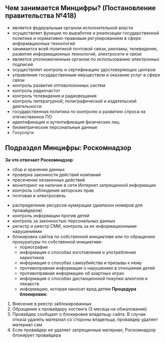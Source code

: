 ## Чем занимается Минцифры? (Постановление правительства №418)
- является федеральным органом исполнительной власти
- осуществляет функции по выработке и реализации государственной политики и нормативно-правовым регулированием в сфере информационных технологий
- занимается всей политикой почтовой связи, рекламы, телевидения, развития информационных технологий, электросети и связи
- является уполномоченным органом по использованию электронных подписей
- осуществляет контроль и сертификацию удостоверяющих центров
- управление государственным имуществом и оказание услуг в сфере связи 
- контроль развития оптоволоконных систем
- контроль радиочастот
- контроль телевидения и радиовещания
- контроль литературной, полиграфической и издательской деятельности
- государственная политика по контролю и развитию спроса на отечественное ПО
- идентификация и аутентификация физических лиц
- биометрические персональные данные
- Госуслуги
## Подраздел Минцифры: Роскомнадзор
**За что отвечает Роскомнадзор**:
- сбор и хранение данных 
- проверка законности действий компаний
- пресечение незаконных действий
- мониторинг на наличие в сети Интернет запрещенной информации
- контроль соблюдения авторских прав
- почтовая и электросвязь
 * распределение ресурсов нумерации (диапазон номеров для провайдеров)
 * контроль информации против детей
 * контроль за законностью персональных данных
 * регистр и реестр СМИ, контроль за их информационными нарушениями
 * блокировка сайтов по собственной инициативе или по обращению прокуратуры
	 по собственной инициативе:
	 * порнография
	 * информация о способах изготовления и употребления наркотиков
	 * информация о способах самоубийства и призывы к нему
	 * противоправная информация о нарушениях в отношении детей
	 * противоправная информацию об азартных играх
	 * информация о способах дистанционной покупки алкоголя и лекарств
	 * информацию, которая наносит вред детям
**Процедура блокировки:**
1. Внесение в реестр заблокированных
2. Обращение к провайдеру хостинга (3 месяца на обжалование)
3. Провайдер сообщает о блокировке владельцу сайта. В случае отказа удалять материал со стороны владельца, провайдер удаляет материал сам
4. Если провайдер не удаляет запрещенные материал, Роскомнадзор блокирует провайдера